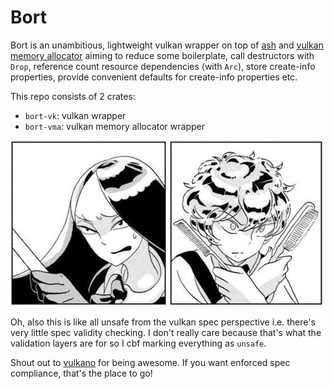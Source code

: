 # Bort

Bort is an unambitious, lightweight vulkan wrapper on top of [ash](https://github.com/ash-rs/ash) and [vulkan memory allocator](https://github.com/GPUOpen-LibrariesAndSDKs/VulkanMemoryAllocator/) aiming to reduce some boilerplate, call destructors with `Drop`, reference count resource dependencies (with `Arc`), store create-info properties, provide convenient defaults for create-info properties etc.

This repo consists of 2 crates:
- `bort-vk`: vulkan wrapper
- `bort-vma`: vulkan memory allocator wrapper

![Bort under attack](/assets/bort-under-attack.jpg)

Oh, also this is like all unsafe from the vulkan spec perspective i.e. there's very little spec validity checking. I don't really care because that's what the validation layers are for so I cbf marking everything as `unsafe`.

Shout out to [vulkano](https://github.com/vulkano-rs/vulkano) for being awesome. If you want enforced spec compliance, that's the place to go!
